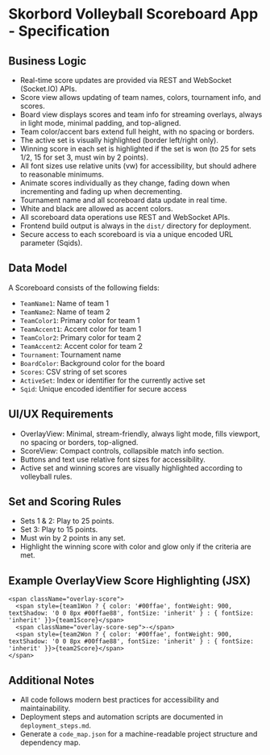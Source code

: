 # Skorbord Volleyball Scoreboard App - Specification

## Business Logic

- Real-time score updates are provided via REST and WebSocket (Socket.IO) APIs.
- Score view allows updating of team names, colors, tournament info, and scores.
- Board view displays scores and team info for streaming overlays, always in light mode, minimal padding, and top-aligned.
- Team color/accent bars extend full height, with no spacing or borders.
- The active set is visually highlighted (border left/right only).
- Winning score in each set is highlighted if the set is won (to 25 for sets 1/2, 15 for set 3, must win by 2 points).
- All font sizes use relative units (vw) for accessibility, but should adhere to reasonable minimums.
- Animate scores individually as they change, fading down when incrementing and fading up when decrementing.
- Tournament name and all scoreboard data update in real time.
- White and black are allowed as accent colors.
- All scoreboard data operations use REST and WebSocket APIs.
- Frontend build output is always in the `dist/` directory for deployment.
- Secure access to each scoreboard is via a unique encoded URL parameter (Sqids).

## Data Model

A Scoreboard consists of the following fields:

- `TeamName1`: Name of team 1
- `TeamName2`: Name of team 2
- `TeamColor1`: Primary color for team 1
- `TeamAccent1`: Accent color for team 1
- `TeamColor2`: Primary color for team 2
- `TeamAccent2`: Accent color for team 2
- `Tournament`: Tournament name
- `BoardColor`: Background color for the board
- `Scores`: CSV string of set scores
- `ActiveSet`: Index or identifier for the currently active set
- `Sqid`: Unique encoded identifier for secure access

## UI/UX Requirements

- OverlayView: Minimal, stream-friendly, always light mode, fills viewport, no spacing or borders, top-aligned.
- ScoreView: Compact controls, collapsible match info section.
- Buttons and text use relative font sizes for accessibility.
- Active set and winning scores are visually highlighted according to volleyball rules.

## Set and Scoring Rules

- Sets 1 & 2: Play to 25 points.
- Set 3: Play to 15 points.
- Must win by 2 points in any set.
- Highlight the winning score with color and glow only if the criteria are met.

## Example OverlayView Score Highlighting (JSX)

```
<span className="overlay-score">
  <span style={team1Won ? { color: '#00ffae', fontWeight: 900, textShadow: '0 0 8px #00ffae88', fontSize: 'inherit' } : { fontSize: 'inherit' }}>{team1Score}</span>
  <span className="overlay-score-sep">-</span>
  <span style={team2Won ? { color: '#00ffae', fontWeight: 900, textShadow: '0 0 8px #00ffae88', fontSize: 'inherit' } : { fontSize: 'inherit' }}>{team2Score}</span>
</span>
```

## Additional Notes

- All code follows modern best practices for accessibility and maintainability.
- Deployment steps and automation scripts are documented in `deployment_steps.md`.
- Generate a `code_map.json` for a machine-readable project structure and dependency map.
